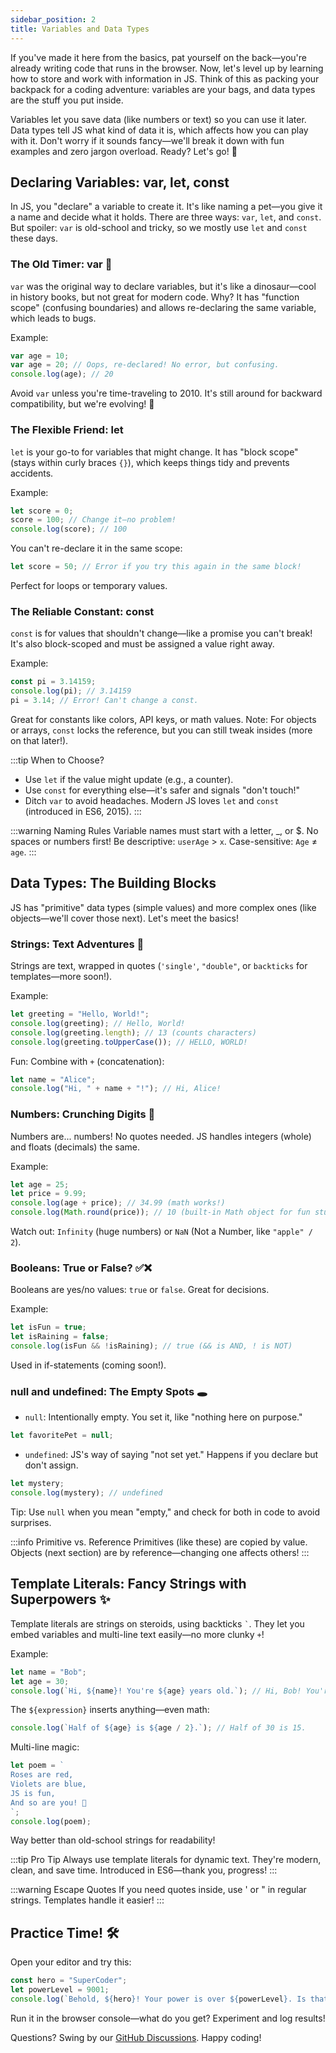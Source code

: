 ```yaml
---
sidebar_position: 2
title: Variables and Data Types
---
```



If you've made it here from the basics, pat yourself on the back—you're already writing code that runs in the browser. Now, let's level up by learning how to store and work with information in JS. Think of this as packing your backpack for a coding adventure: variables are your bags, and data types are the stuff you put inside.

Variables let you save data (like numbers or text) so you can use it later. Data types tell JS what kind of data it is, which affects how you can play with it. Don't worry if it sounds fancy—we'll break it down with fun examples and zero jargon overload. Ready? Let's go! 🎒

## Declaring Variables: var, let, const

In JS, you "declare" a variable to create it. It's like naming a pet—you give it a name and decide what it holds. There are three ways: `var`, `let`, and `const`. But spoiler: `var` is old-school and tricky, so we mostly use `let` and `const` these days.

### The Old Timer: var 🦖

`var` was the original way to declare variables, but it's like a dinosaur—cool in history books, but not great for modern code. Why? It has "function scope" (confusing boundaries) and allows re-declaring the same variable, which leads to bugs.

Example:

```javascript
var age = 10;
var age = 20; // Oops, re-declared! No error, but confusing.
console.log(age); // 20
```

Avoid `var` unless you're time-traveling to 2010. It's still around for backward compatibility, but we're evolving! 🧬

### The Flexible Friend: let

`let` is your go-to for variables that might change. It has "block scope" (stays within curly braces `{}`), which keeps things tidy and prevents accidents.

Example:

```javascript
let score = 0;
score = 100; // Change it—no problem!
console.log(score); // 100
```

You can't re-declare it in the same scope:

```javascript
let score = 50; // Error if you try this again in the same block!
```

Perfect for loops or temporary values.

### The Reliable Constant: const

`const` is for values that shouldn't change—like a promise you can't break! It's also block-scoped and must be assigned a value right away.

Example:

```javascript
const pi = 3.14159;
console.log(pi); // 3.14159
pi = 3.14; // Error! Can't change a const.
```

Great for constants like colors, API keys, or math values. Note: For objects or arrays, `const` locks the reference, but you can still tweak insides (more on that later!).

:::tip When to Choose?

- Use `let` if the value might update (e.g., a counter).
- Use `const` for everything else—it's safer and signals "don't touch!"
- Ditch `var` to avoid headaches. Modern JS loves `let` and `const` (introduced in ES6, 2015).
:::

:::warning Naming Rules
Variable names must start with a letter, _, or $. No spaces or numbers first! Be descriptive: `userAge` > `x`. Case-sensitive: `Age` ≠ `age`.
:::

## Data Types: The Building Blocks

JS has "primitive" data types (simple values) and more complex ones (like objects—we'll cover those next). Let's meet the basics!

### Strings: Text Adventures 📝

Strings are text, wrapped in quotes (`'single'`, `"double"`, or ``backticks`` for templates—more soon!).

Example:

```javascript
let greeting = "Hello, World!";
console.log(greeting); // Hello, World!
console.log(greeting.length); // 13 (counts characters)
console.log(greeting.toUpperCase()); // HELLO, WORLD!
```

Fun: Combine with `+` (concatenation):

```javascript
let name = "Alice";
console.log("Hi, " + name + "!"); // Hi, Alice!
```

### Numbers: Crunching Digits 🔢

Numbers are... numbers! No quotes needed. JS handles integers (whole) and floats (decimals) the same.

Example:

```javascript
let age = 25;
let price = 9.99;
console.log(age + price); // 34.99 (math works!)
console.log(Math.round(price)); // 10 (built-in Math object for fun stuff)
```

Watch out: `Infinity` (huge numbers) or `NaN` (Not a Number, like `"apple" / 2`).

### Booleans: True or False? ✅❌

Booleans are yes/no values: `true` or `false`. Great for decisions.

Example:

```javascript
let isFun = true;
let isRaining = false;
console.log(isFun && !isRaining); // true (&& is AND, ! is NOT)
```

Used in if-statements (coming soon!).

### null and undefined: The Empty Spots 🕳️

- `null`: Intentionally empty. You set it, like "nothing here on purpose."

```javascript
let favoritePet = null;
```

- `undefined`: JS's way of saying "not set yet." Happens if you declare but don't assign.

```javascript
let mystery;
console.log(mystery); // undefined
```

Tip: Use `null` when you mean "empty," and check for both in code to avoid surprises.

:::info Primitive vs. Reference
Primitives (like these) are copied by value. Objects (next section) are by reference—changing one affects others!
:::

## Template Literals: Fancy Strings with Superpowers ✨

Template literals are strings on steroids, using backticks `` ` ``. They let you embed variables and multi-line text easily—no more clunky `+`!

Example:

```javascript
let name = "Bob";
let age = 30;
console.log(`Hi, ${name}! You're ${age} years old.`); // Hi, Bob! You're 30 years old.
```

The `${expression}` inserts anything—even math:

```javascript
console.log(`Half of ${age} is ${age / 2}.`); // Half of 30 is 15.
```

Multi-line magic:

```javascript
let poem = `
Roses are red,
Violets are blue,
JS is fun,
And so are you! 🌹
`;
console.log(poem);
```

Way better than old-school strings for readability!

:::tip Pro Tip
Always use template literals for dynamic text. They're modern, clean, and save time. Introduced in ES6—thank you, progress!
:::

:::warning Escape Quotes
If you need quotes inside, use \' or \" in regular strings. Templates handle it easier!
:::

## Practice Time! 🛠️

Open your editor and try this:

```javascript
const hero = "SuperCoder";
let powerLevel = 9001;
console.log(`Behold, ${hero}! Your power is over ${powerLevel}. Is that awesome? ${powerLevel > 9000}`);
```

Run it in the browser console—what do you get? Experiment and log results!

Questions? Swing by our [GitHub Discussions](https://github.com/sammy6378/reference/discussions). Happy coding!
